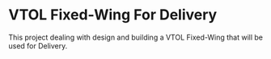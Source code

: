 # VTOL Fixed-Wing For Delivery
 This project dealing with design and building a VTOL Fixed-Wing that will be used for Delivery.
